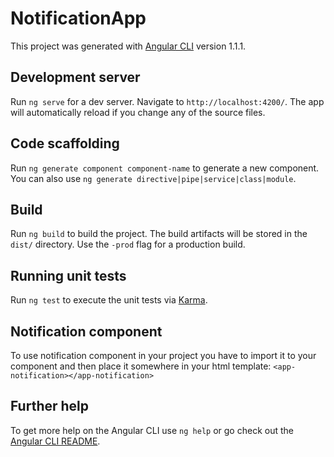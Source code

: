 # NotificationApp

This project was generated with [Angular CLI](https://github.com/angular/angular-cli) version 1.1.1.

## Development server

Run `ng serve` for a dev server. Navigate to `http://localhost:4200/`. The app will automatically reload if you change any of the source files.

## Code scaffolding

Run `ng generate component component-name` to generate a new component. You can also use `ng generate directive|pipe|service|class|module`.

## Build

Run `ng build` to build the project. The build artifacts will be stored in the `dist/` directory. Use the `-prod` flag for a production build.

## Running unit tests

Run `ng test` to execute the unit tests via [Karma](https://karma-runner.github.io).

## Notification component
To use notification component in your project you have to import it to your component and then place it somewhere in your html template:
`<app-notification></app-notification>`


## Further help

To get more help on the Angular CLI use `ng help` or go check out the [Angular CLI README](https://github.com/angular/angular-cli/blob/master/README.md).

